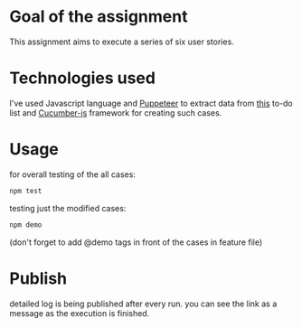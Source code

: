 # Goal of the assignment

This assignment aims to execute a series of six user stories.

# Technologies used

I've used Javascript language and [Puppeteer](https://pptr.dev/) to extract data from [this](http://todomvc.com/examples/vue/) to-do list
and [Cucumber-js](https://cucumber.io/) framework for creating such cases.

# Usage

for overall testing of the all cases:

```javascript
npm test 
```

testing just the modified cases:

```javascript
npm demo
```

(don't forget to add @demo tags in front of the cases in feature file)

# Publish

detailed log is being published after every run. you can see the link as a message as the execution is finished.
